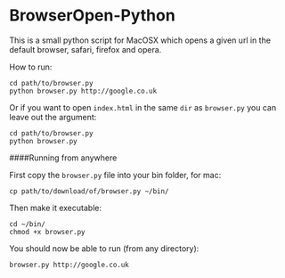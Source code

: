 BrowserOpen-Python
==================

This is a small python script for MacOSX which opens a given url in the default browser, safari, firefox and opera.

How to run:

```
cd path/to/browser.py
python browser.py http://google.co.uk
```

Or if you want to open ```index.html``` in the same ```dir``` as ```browser.py``` you can leave out the argument:

```
cd path/to/browser.py
python browser.py
```

####Running from anywhere

First copy the ```browser.py``` file into your bin folder, for mac:

```
cp path/to/download/of/browser.py ~/bin/
```

Then make it executable:

```
cd ~/bin/
chmod +x browser.py
```

You should now be able to run (from any directory):

```
browser.py http://google.co.uk
```